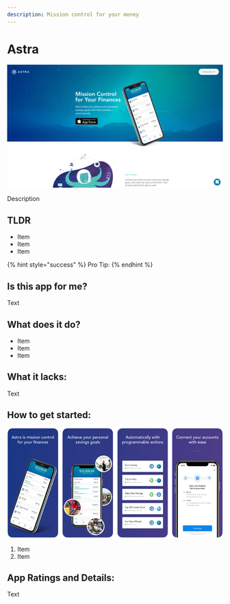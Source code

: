 ```yaml
---
description: Mission control for your money
---
```


# Astra

![Astra Website](../.gitbook/assets/astra-web.png)

Description

## TLDR

* Item
* Item
* Item

{% hint style="success" %}
Pro Tip:
{% endhint %}

## Is this app for me?

Text

## What does it do?

* Item
* Item
* Item

## What it lacks:

Text

## How to get started:

![Astra App](../.gitbook/assets/astra-app.png)

1. Item
2. Item

## App Ratings and Details:

Text

